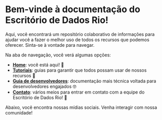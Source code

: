 # Bem-vinde à documentação do Escritório de Dados Rio!

Aqui, você encontrará um repositório colaborativo de informações para ajudar você a fazer o melhor
uso de todos os recursos que podemos oferecer. Sinta-se à vontade para navegar.

Na aba de navegação, você verá algumas opções:

- [**Home**](#): você está aqui! 🎉
- [**Tutoriais**](/tutoriais/como-acessar-dados/): guias para garantir que todos possam usar de nossos recursos 💯
- [**Guia de desenvolvedores**](/guia-desenvolvedores/visao-geral-infra/): documentação mais técnica voltada para desenvolvedores engajados 🤓
- [**Contato**](/contato/): vários meios para entrar em contato com a equipe do Escritório de Dados Rio! 🤗

Abaixo, você encontra nossas mídias sociais. Venha interagir com nossa comunidade!
